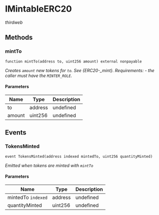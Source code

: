 # IMintableERC20

*thirdweb*







## Methods

### mintTo

```solidity
function mintTo(address to, uint256 amount) external nonpayable
```



*Creates `amount` new tokens for `to`. See {ERC20-_mint}. Requirements: - the caller must have the `MINTER_ROLE`.*

#### Parameters

| Name | Type | Description |
|---|---|---|
| to | address | undefined |
| amount | uint256 | undefined |



## Events

### TokensMinted

```solidity
event TokensMinted(address indexed mintedTo, uint256 quantityMinted)
```



*Emitted when tokens are minted with `mintTo`*

#### Parameters

| Name | Type | Description |
|---|---|---|
| mintedTo `indexed` | address | undefined |
| quantityMinted  | uint256 | undefined |



